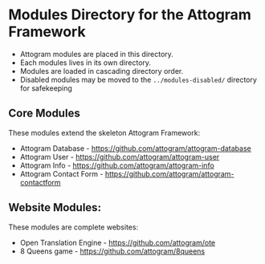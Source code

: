 # Modules Directory for the Attogram Framework

- Attogram modules are placed in this directory.
- Each modules lives in its own directory.
- Modules are loaded in cascading directory order.
- Disabled modules may be moved to the `../modules-disabled/` directory for safekeeping

## Core Modules
These modules extend the skeleton Attogram Framework:
* Attogram Database - https://github.com/attogram/attogram-database
* Attogram User - https://github.com/attogram/attogram-user
* Attogram Info - https://github.com/attogram/attogram-info
* Attogram Contact Form - https://github.com/attogram/attogram-contactform

## Website Modules:
These modules are complete websites:
* Open Translation Engine - https://github.com/attogram/ote
* 8 Queens game - https://github.com/attogram/8queens
